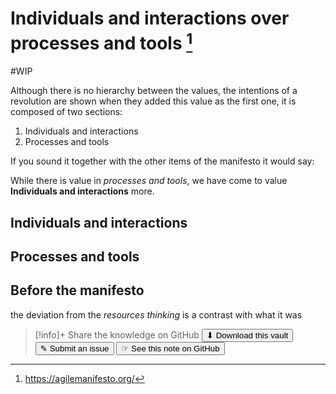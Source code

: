 # Individuals and interactions over processes and tools [^1]
#WIP 

Although there is no hierarchy between the values, the intentions of a revolution are shown when they added this value as the first one, it is composed of two sections:

1. Individuals and interactions
2. Processes and tools

If you sound it together with the other items of the manifesto it would say:

While there is value in _processes and tools_, we have come to value **Individuals and interactions** more.

## Individuals and interactions



## Processes and tools


## Before the manifesto
the deviation from the _resources thinking_ is a contrast with what it was 


[^1]:https://agilemanifesto.org/


> [!info]+ Share the knowledge on GitHub
> [<button>⬇ Download this vault</button>](https://github.com/mauvera94/Agile-Multiverse) [<button> ✎ Submit an issue</button>](https://github.com/mauvera94/Agile-Multiverse/issues) [<button> ☞ See this note on GitHub</button>](<https://github.com/mauvera94/Agile-Multiverse/blob/main/Agile_Multiverse/Individuals and interactions over processes and tools.md>)